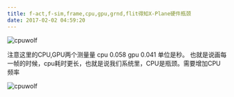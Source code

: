 ```yaml
---
title: f-act,f-sim,frame,cpu,gpu,grnd,flit得知X-Plane硬件瓶颈
date: 2017-02-02 04:59:20
---
```



![cpuwolf](/images/data/attachment/201702/02/125738dbdhzwaxt5kpada9.jpg)

注意这里的CPU,GPU两个测量量
cpu 0.058
gpu 0.041
单位是秒。
也就是说画每一帧的时候，cpu耗时更长，也就是说我们系统里，CPU是瓶颈。需要增加CPU频率

![cpuwolf](/images/data/attachment/201702/02/125822y0x1ttxuatmtt0pb.jpg)

